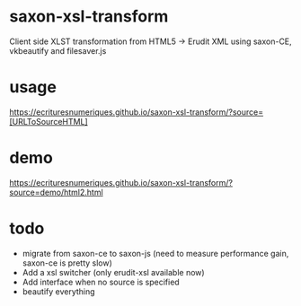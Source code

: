 # saxon-xsl-transform

Client side XLST transformation from HTML5 -> Erudit XML using saxon-CE, vkbeautify and filesaver.js

# usage

https://ecrituresnumeriques.github.io/saxon-xsl-transform/?source=[URLToSourceHTML]

# demo

https://ecrituresnumeriques.github.io/saxon-xsl-transform/?source=demo/html2.html

# todo

- migrate from saxon-ce to saxon-js (need to measure performance gain, saxon-ce is pretty slow)
- Add a xsl switcher (only erudit-xsl available now)
- Add interface when no source is specified
- beautify everything
